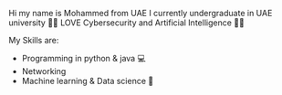 Hi my name is Mohammed from UAE
I currently undergraduate in UAE university 👨‍🎓
LOVE Cybersecurity and Artificial Intelligence 🔐🤖

My Skills are:
 - Programming in python & java 💻
 - Networking 
 - Machine learning & Data science 🤖
